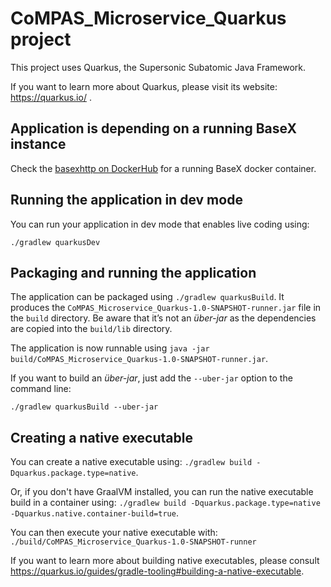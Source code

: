 # CoMPAS_Microservice_Quarkus project

This project uses Quarkus, the Supersonic Subatomic Java Framework.

If you want to learn more about Quarkus, please visit its website: https://quarkus.io/ .

## Application is depending on a running BaseX instance

Check the [basexhttp on DockerHub](https://hub.docker.com/r/basex/basexhttp/) for a running BaseX docker container.

## Running the application in dev mode

You can run your application in dev mode that enables live coding using:
```
./gradlew quarkusDev
```

## Packaging and running the application

The application can be packaged using `./gradlew quarkusBuild`.
It produces the `CoMPAS_Microservice_Quarkus-1.0-SNAPSHOT-runner.jar` file in the `build` directory.
Be aware that it’s not an _über-jar_ as the dependencies are copied into the `build/lib` directory.

The application is now runnable using `java -jar build/CoMPAS_Microservice_Quarkus-1.0-SNAPSHOT-runner.jar`.

If you want to build an _über-jar_, just add the `--uber-jar` option to the command line:
```
./gradlew quarkusBuild --uber-jar
```

## Creating a native executable

You can create a native executable using: `./gradlew build -Dquarkus.package.type=native`.

Or, if you don't have GraalVM installed, you can run the native executable build in a container using: `./gradlew build -Dquarkus.package.type=native -Dquarkus.native.container-build=true`.

You can then execute your native executable with: `./build/CoMPAS_Microservice_Quarkus-1.0-SNAPSHOT-runner`

If you want to learn more about building native executables, please consult https://quarkus.io/guides/gradle-tooling#building-a-native-executable.

